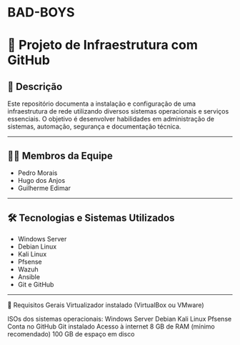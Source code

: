 # BAD-BOYS
# 🧱 Projeto de Infraestrutura com GitHub

## 📌 Descrição

Este repositório documenta a instalação e configuração de uma infraestrutura de rede utilizando diversos sistemas operacionais e serviços essenciais. O objetivo é desenvolver habilidades em administração de sistemas, automação, segurança e documentação técnica.

---

## 👨‍💻 Membros da Equipe

- Pedro Morais  
- Hugo dos Anjos  
- Guilherme Edimar  

---

## 🛠️ Tecnologias e Sistemas Utilizados

- Windows Server
- Debian Linux
- Kali Linux
- Pfsense
- Wazuh
- Ansible
- Git e GitHub

---

🔧 Requisitos Gerais
Virtualizador instalado (VirtualBox ou VMware)

ISOs dos sistemas operacionais:
Windows Server
Debian
Kali Linux
Pfsense
Conta no GitHub
Git instalado
Acesso à internet
8 GB de RAM (mínimo recomendado)
100 GB de espaço em disco

